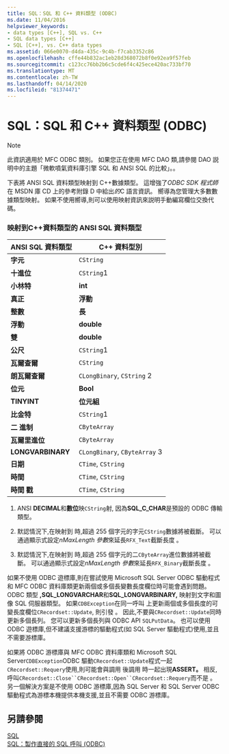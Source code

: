 ```yaml
---
title: SQL：SQL 和 C++ 資料類型 (ODBC)
ms.date: 11/04/2016
helpviewer_keywords:
- data types [C++], SQL vs. C++
- SQL data types [C++]
- SQL [C++], vs. C++ data types
ms.assetid: 066e0070-d4da-435c-9c4b-f7cab3352c86
ms.openlocfilehash: cffe44b832ac1eb28d368072b8f0e92ea9f57feb
ms.sourcegitcommit: c123cc76bb2b6c5cde6f4c425ece420ac733bf70
ms.translationtype: MT
ms.contentlocale: zh-TW
ms.lasthandoff: 04/14/2020
ms.locfileid: "81374471"
---
```

# <a name="sql-sql-and-c-data-types-odbc"></a>SQL：SQL 和 C++ 資料類型 (ODBC)

> [!NOTE]
> 此資訊適用於 MFC ODBC 類別。 如果您正在使用 MFC DAO 類,請參閱 DAO 説明中的主題「微軟噴氣資料庫引擎 SQL 和 ANSI SQL 的比較」。。

下表將 ANSI SQL 資料類型映射到 C++數據類型。 這增強了*ODBC SDK 程式師*在 MSDN 庫 CD 上的參考附錄 D 中給出*的*C 語言資訊。 嚮導為您管理大多數數據類型映射。 如果不使用嚮導,則可以使用映射資訊來説明手動編寫欄位交換代碼。

### <a name="ansi-sql-data-types-mapped-to-c-data-types"></a>映射到C++資料類型的 ANSI SQL 資料類型

|ANSI SQL 資料類型|C++ 資料型別|
|------------------------|---------------------|
|**字元**|`CString`|
|**十進位**|`CString`1|
|**小林特**|**int**|
|**真正**|**浮動**|
|**整數**|**長**|
|**浮動**|**double**|
|**雙**|**double**|
|**公尺**|`CString`1|
|**瓦爾查爾**|`CString`|
|**朗瓦爾查爾**|`CLongBinary`, `CString` 2|
|**位元**|**Bool**|
|**TINYINT**|**位元組**|
|**比金特**|`CString`1|
|**二 進制**|`CByteArray`|
|**瓦爾里進位**|`CByteArray`|
|**LONGVARBINARY**|`CLongBinary`, `CByteArray` 3|
|**日期**|`CTime`, `CString`|
|**時間**|`CTime`, `CString`|
|**時間 戳**|`CTime`, `CString`|

1. ANSI **DECIMAL**和**數位**映`CString`射, 因為**SQL_C_CHAR**是預設的 ODBC 傳輸類型。

2. 默認情況下,在映射到 時,超過 255 個字元的字元`CString`數據將被截斷。 可以通過顯示式設定*nMaxLength 參數*來延長`RFX_Text`截斷長度 。

3. 默認情況下,在映射到 時,超過 255 個字元的二`CByteArray`進位數據將被截斷。 可以通過顯示式設定*nMaxLength 參數*來延長`RFX_Binary`截斷長度 。

如果不使用 ODBC 遊標庫,則在嘗試使用 Microsoft SQL Server ODBC 驅動程式和 MFC ODBC 資料庫類更新兩個或多個長變數長度欄位時可能會遇到問題。 ODBC 類型 **,SQL_LONGVARCHAR**和**SQL_LONGVARBINARY,** 映射到文字和圖像 SQL 伺服器類型。 如果`CDBException`在同一呼叫 上更新兩個或多個長度的可變長度欄位`CRecordset::Update`, 則引發 。 因此,不要與`CRecordset::Update`同時更新多個長列。 您可以更新多個長列與 ODBC API `SQLPutData`。 也可以使用 ODBC 遊標庫,但不建議支援游標的驅動程式(如 SQL Server 驅動程式)使用,並且不需要游標庫。

如果將 ODBC 游標庫與 MFC ODBC 資料庫類和 Microsoft SQL Server`CDBException`ODBC 驅動`CRecordset::Update`程式一起`CRecordset::Requery`使用,則可能會與調用 後調用 時一起出現**ASSERT。** 相反,呼叫`CRecordset::Close``CRecordset::Open``CRecordset::Requery`而不是 。 另一個解決方案是不使用 ODBC 游標庫,因為 SQL Server 和 SQL Server ODBC 驅動程式為游標本機提供本機支援,並且不需要 ODBC 游標庫。

## <a name="see-also"></a>另請參閱

[SQL](../../data/odbc/sql.md)<br/>
[SQL：製作直接的 SQL 呼叫 (ODBC)](../../data/odbc/sql-making-direct-sql-calls-odbc.md)
